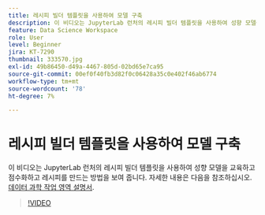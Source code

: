 ```yaml
---
title: 레시피 빌더 템플릿을 사용하여 모델 구축
description: 이 비디오는 JupyterLab 런처의 레시피 빌더 템플릿을 사용하여 성향 모델을 교육하고 점수화하고 레시피를 만드는 방법을 보여 줍니다.
feature: Data Science Workspace
role: User
level: Beginner
jira: KT-7290
thumbnail: 333570.jpg
exl-id: 49b86450-d49a-4467-805d-02bd65e7ca95
source-git-commit: 00ef0f40fb3d82f0c06428a35c0e402f46ab6774
workflow-type: tm+mt
source-wordcount: '78'
ht-degree: 7%

---
```


# 레시피 빌더 템플릿을 사용하여 모델 구축

이 비디오는 JupyterLab 런처의 레시피 빌더 템플릿을 사용하여 성향 모델을 교육하고 점수화하고 레시피를 만드는 방법을 보여 줍니다. 자세한 내용은 다음을 참조하십시오. [데이터 과학 작업 영역 설명서](https://experienceleague.adobe.com/docs/experience-platform/data-science-workspace/home.html?lang=ko-KR).

>[!VIDEO](https://video.tv.adobe.com/v/333570?learn=on)
